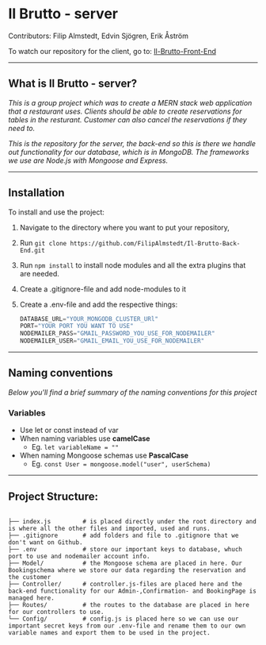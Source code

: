 # Il Brutto - server

Contributors: Filip Almstedt, Edvin Sjögren, Erik Åström

To watch our repository for the client, go to: [Il-Brutto-Front-End](https://github.com/FilipAlmstedt/Il-Brutto-Front-End.git)

---

## What is Il Brutto - server?

_This is a group project which was to create a MERN stack web application that a restaurant uses. Clients should be able to create reservations for tables in the resturant. Customer can also cancel the reservations if they need to._ 

_This is the repository for the server, the back-end so this is there we handle out functionality for our database, which is in MongoDB. The frameworks we use are Node.js with Mongoose and Express._ 

---

## Installation

To install and use the project:

1. Navigate to the directory where you want to put your repository,
2. Run `git clone https://github.com/FilipAlmstedt/Il-Brutto-Back-End.git`
3. Run `npm install` to install node modules and all the extra plugins that are needed.
4. Create a .gitignore-file and add node-modules to it
5. Create a .env-file and add the respective things: 

    ```javascript
    DATABASE_URL="YOUR_MONGODB_CLUSTER_URl"
    PORT="YOUR PORT YOU WANT TO USE"
    NODEMAILER_PASS="GMAIL_PASSWORD_YOU_USE_FOR_NODEMAILER"
    NODEMAILER_USER="GMAIL_EMAIL_YOU_USE_FOR_NODEMAILER"
    ```

---

## Naming conventions
_Below you'll find a brief summary of the naming conventions for this project_

### Variables

- Use let or const instead of var
- When naming variables use **camelCase**
    - Eg. `let variableName = ""` 
- When naming Mongoose schemas use **PascalCase**
    - Eg. `const User = mongoose.model("user", userSchema)`

---

## Project Structure:

```

├── index.js         # is placed directly under the root directory and is where all the other files and imported, used and runs.
├── .gitignore       # add folders and file to .gitignore that we don't want on Github.
├── .env             # store our important keys to database, whuch port to use and nodemailer account info.
├── Model/           # the Mongoose schema are placed in here. Our Bookingschema where we store our data regarding the reservation and the customer         
├── Controller/      # controller.js-files are placed here and the back-end functionality for our Admin-,Confirmation- and BookingPage is managed here.
├── Routes/          # the routes to the database are placed in here for our controllers to use.
└── Config/          # config.js is placed here so we can use our important secret keys from our .env-file and rename them to our own variable names and export them to be used in the project.
```
